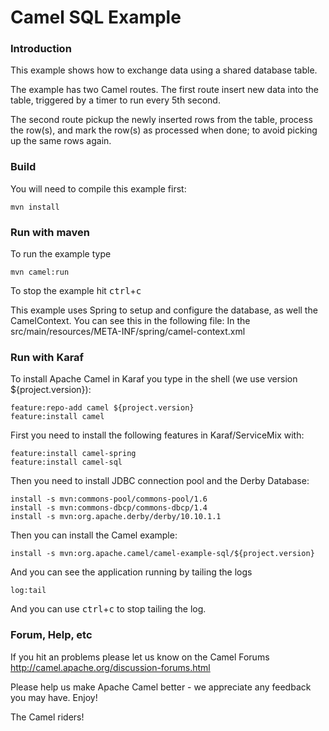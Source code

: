 # Camel SQL Example

### Introduction
This example shows how to exchange data using a shared database table.

The example has two Camel routes. The first route insert new data into the table,
triggered by a timer to run every 5th second.

The second route pickup the newly inserted rows from the table,
process the row(s), and mark the row(s) as processed when done;
to avoid picking up the same rows again.

### Build

You will need to compile this example first:

	mvn install

### Run with maven

To run the example type

	mvn camel:run

To stop the example hit <kbd>ctrl</kbd>+<kbd>c</kbd>

This example uses Spring to setup and configure the database,
as well the CamelContext. You can see this in the following file:
In the src/main/resources/META-INF/spring/camel-context.xml

### Run with Karaf

To install Apache Camel in Karaf you type in the shell (we use version ${project.version}):

	feature:repo-add camel ${project.version}
	feature:install camel

First you need to install the following features in Karaf/ServiceMix with:

	feature:install camel-spring
	feature:install camel-sql

Then you need to install JDBC connection pool and the Derby Database:

	install -s mvn:commons-pool/commons-pool/1.6
	install -s mvn:commons-dbcp/commons-dbcp/1.4
	install -s mvn:org.apache.derby/derby/10.10.1.1

Then you can install the Camel example:

	install -s mvn:org.apache.camel/camel-example-sql/${project.version}

And you can see the application running by tailing the logs

	log:tail

And you can use <kbd>ctrl</kbd>+<kbd>c</kbd> to stop tailing the log.

### Forum, Help, etc

If you hit an problems please let us know on the Camel Forums
	<http://camel.apache.org/discussion-forums.html>


Please help us make Apache Camel better - we appreciate any feedback you may
have.  Enjoy!



The Camel riders!
